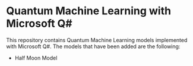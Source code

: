 # Quantum Machine Learning with Microsoft Q#

This repository contains Quantum Machine Learning models implemented with Microsoft Q#. The models that have been added are the following:
- Half Moon Model
